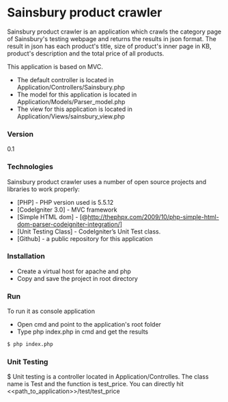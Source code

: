 # Sainsbury product crawler

Sainsbury product crawler is an application which crawls the category page of Sainsbury's testing webpage and returns the results in json format.
The result in json has each product's title, size of product's inner page in KB, product's description and the total price of all products.

This application is based on MVC.
- The default controller is located in Application/Controllers/Sainsbury.php
- The model for this application is located in Application/Models/Parser_model.php
- The view for this application is located in Application/Views/sainsbury_view.php

### Version

0.1

### Technologies

Sainsbury product crawler uses a number of open source projects and libraries to work properly:

* [PHP] - PHP version used is 5.5.12
* [CodeIgniter 3.0] - MVC framework
* [Simple HTML dom] - [@http://thephpx.com/2009/10/php-simple-html-dom-parser-codeigniter-integration/]
* [Unit Testing Class] - CodeIgniter’s Unit Test class.
* [Github] - a public repository for this application

### Installation

 - Create a virtual host for apache and php
 - Copy and save the project in root directory

### Run

To run it as console application
 - Open cmd and point to the application's root folder
 - Type php index.php in cmd and get the results

```sh
$ php index.php
```

### Unit Testing

$ Unit testing is a controller located in Application/Controlles. The class name is Test and the function is test_price. You can directly hit <<path_to_application>>/test/test_price